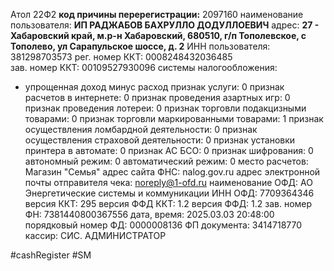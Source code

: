 Атол 22Ф2
**код причины перерегистрации:** 2097160
наименование пользователя: **ИП РАДЖАБОВ БАХРУЛЛО ДОДУЛЛОЕВИЧ**
адрес: **27 - Хабаровский край, м.р-н Хабаровский, 680510, г/п Тополевское, с Тополево, ул Сарапульское шоссе, д. 2**
ИНН пользователя: 381298703573
рег. номер ККТ: 0008248432036485    
зав. номер ККТ: 00109527930096
системы налогообложения:
   - упрощенная доход минус расход 
признак услуги: 0
признак расчетов в интернете: 0
признак проведения азартных игр: 0
признак проведения лотереи: 0
признак торговли подакцизными товарами: 0
признак торговли маркированными товарами: 1
признак осуществления ломбардной деятельности: 0
признак осуществления страховой деятельности: 0
признак установки принтера в автомате: 0
признак АС БСО: 0
признак шифрования: 0
автономный режим: 0
автоматический режим: 0
место расчетов: Магазин "Семья"
адрес сайта ФНС: nalog.gov.ru
адрес электронной почты отправителя чека: noreply@1-ofd.ru
наименование ОФД: АО  Энергетические системы и коммуникации
ИНН ОФД: 7709364346  
версия ККТ: 295
версия ФФД ККТ: 1.2
версия ФФД: 1.2
зав. номер ФН: 7381440800367556
дата, время: 2025.03.03 20:48:00
порядковый номер ФД: 0000008136
ФП документа: 3414718770
кассир: СИС. АДМИНИСТРАТОР

#cashRegister #SM